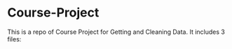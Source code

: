 Course-Project
==============

This is a repo of Course Project for Getting and Cleaning Data. It includes 3 files:
	
